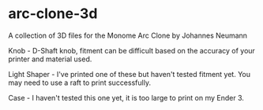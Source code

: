 # arc-clone-3d
A collection of 3D files for the Monome Arc Clone by Johannes Neumann

Knob - D-Shaft knob, fitment can be difficult based on the accuracy of your printer and material used.

Light Shaper - I've printed one of these but haven't tested fitment yet. You may need to use a raft to print successfully.

Case - I haven't tested this one yet, it is too large to print on my Ender 3.
